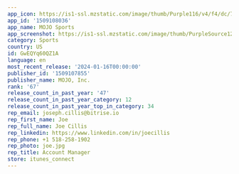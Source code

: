 ```yaml
---
app_icon: https://is1-ssl.mzstatic.com/image/thumb/Purple116/v4/f4/dc/76/f4dc7660-5f31-aa79-c85b-594e5379b7e8/AppIcon-0-0-1x_U007ephone-0-0-85-220.png/1024x1024bb.png
app_id: '1509108036'
app_name: MOJO Sports
app_screenshot: https://is1-ssl.mzstatic.com/image/thumb/PurpleSource126/v4/22/30/ba/2230ba79-05a9-d873-b03b-c82e2783f629/efc5cf0a-6778-4b45-9bd1-54ca0548f78a_1242x2688_1.jpg/1242x2688bb.png
category: Sports
country: US
id: GwEQYq60QZ1A
language: en
most_recent_release: '2024-01-16T00:00:00'
publisher_id: '1509107855'
publisher_name: MOJO, Inc.
rank: '67'
release_count_in_past_year: '47'
release_count_in_past_year_category: 12
release_count_in_past_year_top_in_category: 34
rep_email: joseph.cillis@bitrise.io
rep_first_name: Joe
rep_full_name: Joe Cillis
rep_linkedin: https://www.linkedin.com/in/joecillis
rep_phone: +1 518-258-1902
rep_photo: joe.jpg
rep_title: Account Manager
store: itunes_connect
---
```

